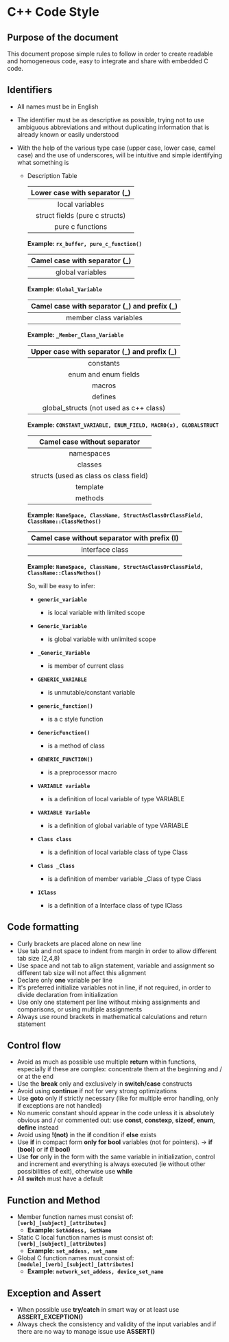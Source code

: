 # C++ Code Style


## Purpose of the document


This document propose simple rules to follow in order to create readable and homogeneous code, easy to integrate and share with embedded C code.


## Identifiers

- All names must be in English
- The identifier must be as descriptive as possible, trying not to use ambiguous abbreviations and without duplicating information that is already known or easily understood
- With the help of the various type case (upper case, lower case, camel case) and the use of underscores, will be intuitive and simple identifying what something is

	* Description Table

		| Lower case with separator (\_) |
		|:------------------------------:|
		| local variables                |
		| struct fields (pure c structs) |
		| pure c functions               |
		
		**Example: `rx_buffer, pure_c_function()`**
		
	
		| Camel case with separator (\_) |
		|:------------------------------:|
		| global variables               |
		
		**Example: `Global_Variable`**
		
		
		| Camel case with separator (\_) and prefix (\_) |
		|:----------------------------------------------:|
		| member class variables                         |
		
		**Example: `_Member_Class_Variable`**
				
	
		| Upper case with separator (\_) and prefix (\_) |
		|:----------------------------------------------:|
		| constants                                      |
		| enum and enum fields                           |
		| macros                                         |
		| defines                                        |
		| global_structs (not used as c++ class)         |
		
		**Example: `CONSTANT_VARIABLE, ENUM_FIELD, MACRO(x), GLOBALSTRUCT`**
		
	
		| Camel case without separator                   |
		|:----------------------------------------------:|
		| namespaces                                     |
		| classes                                        |
		| structs (used as class os class field)         |
		| template                                       |
		| methods                                        |
	
		**Example: `NameSpace, ClassName, StructAsClassOrClassField, ClassName::ClassMethos()`**

		| Camel case without separator with prefix (I)   |
		|:----------------------------------------------:|
		| interface class                                |
	
		**Example: `NameSpace, ClassName, StructAsClassOrClassField, ClassName::ClassMethos()`**
		
		So, will be easy to infer:
		
		- **`generic_variable`** 
			+ is local variable with limited scope
			
		- **`Generic_Variable`** 
			+ is global variable with unlimited scope 
		
		- **`_Generic_Variable`** 
			+ is member of current class

		- **`GENERIC_VARIABLE`** 
			+ is unmutable/constant variable
			
		- **`generic_function()`** 
			+ is a c style function
			
		- **`GenericFunction()`**
			+ is a method of class

		- **`GENERIC_FUNCTION()`** 
			+ is a preprocessor macro 
			
		- **`VARIABLE variable`**
			+ is a definition of local variable of type VARIABLE

		- **`VARIABLE Variable`**
			+ is a definition of global variable of type VARIABLE
			
		- **`Class class`**
			+ is a definition of local variable class of type Class

		- **`Class _Class`**
			+ is a definition of member variable _Class of type Class
			
		- **`IClass`**
			+ is a definition of a Interface class of type IClass
			
## Code formatting

- Curly brackets are placed alone on new line
- Use tab and not space to indent from margin in order to allow different tab size (2,4,8)
- Use space and not tab to align statement, variable and assignment so different tab size will not affect this alignment
- Declare only **one** variable per line
- It's preferred initialize variables not in line, if not required, in order to divide declaration from initialization
- Use only one statement per line without mixing assignments and comparisons, or using multiple assignments 
- Always use round brackets in mathematical calculations and return statement

## Control flow

- Avoid as much as possible use multiple **return** within functions, especially if these are complex: concentrate them at the beginning and / or at the end
- Use the **break** only and exclusively in **switch/case** constructs
- Avoid using **continue** if not for very strong optimizations
- Use **goto** only if strictly necessary (like for multiple error handling, only if exceptions are not handled)
- No numeric constant should appear in the code unless it is absolutely obvious and / or commented out: use **const**, **constexp**, **sizeof**, **enum**, **define** instead
- Avoid using **!(not)** in the **if** condition if **else** exists
- Use **if** in compact form **only for bool** variables (not for pointers). → **if (bool)** or **if (! bool)**
- Use **for** only in the form with the same variable in initialization, control and increment and everything is always executed (ie without other possibilities of exit), otherwise use **while**
- All **switch** must have a default

## Function and Method

- Member function names must consist of: **`[verb]_[subject]_[attributes]`**
	+ **Example: `SetAddess, SetName`**	
- Static C local function names is must consist of: **`[verb]_[subject]_[attributes]`**
	+ **Example: `set_addess, set_name`**
- Global C function names must consist of: **`[module]_[verb]_[subject]_[attributes]`**
	+ **Example: `network_set_addess, device_set_name`**


## Exception and Assert

- When possible use **try/catch** in smart way or at least use **ASSERT_EXCEPTION()**
- Always check the consistency and validity of the input variables and if there are no way to manage issue use **ASSERT()**




		
		


